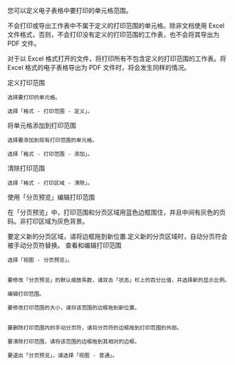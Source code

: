 您可以定义电子表格中要打印的单元格范围。

不会打印或导出工作表中不属于定义的打印范围的单元格。除非文档使用 Excel 文件格式，否则，不会打印没有定义的打印范围的工作表，也不会将其导出为 PDF 文件。


对于以 Excel 格式打开的文件，将打印所有不包含定义的打印范围的工作表。将 Excel 格式的电子表格导出为 PDF 文件时，将会发生同样的情况。

定义打印范围

    选择要打印的单元格。

    选择「格式 - 打印范围 - 定义」。

将单元格添加到打印范围

    选择要添加到现有打印范围的单元格。

    选择「格式 - 打印范围 - 添加」。

清除打印范围

    选择「格式 - 打印区域 - 清除」。

使用「分页预览」编辑打印范围

在「分页预览」中，打印范围和分页区域用蓝色边框围住，并且中间有灰色的页码。非打印区域为灰色背景。

要定义新的分页区域，请将边框拖到新位置.定义新的分页区域时，自动分页符会被手动分页符替换。
查看和编辑打印范围

    选择「视图 - 分页预览」。
    

    要修改「分页预览」的默认缩放系数，请双击「状态」栏上的百分比值，并选择新的显示比例。

    编辑打印范围。

    要修改打印范围的大小，请将该范围的边框拖到新位置。
    

    要删除打印范围内的手动分页符，请将分页符的边框拖到打印范围的外部。

    要清除打印范围，请将该范围的边框拖到其相对的边框。

    要退出「分页预览」，请选择「视图 - 普通」。

